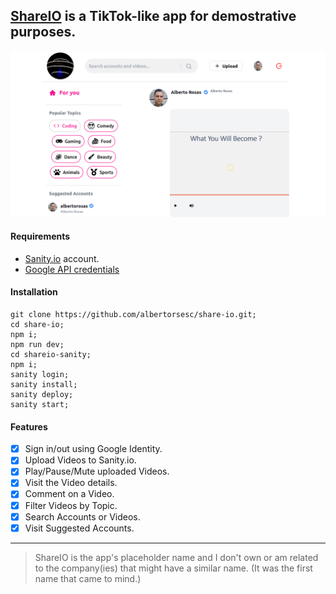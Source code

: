 ## [ShareIO](https://share-io.vercel.app/) is a TikTok-like app for demostrative purposes.


![Demo](https://raw.githubusercontent.com/albertorsesc/share-io/main/public/demo.png)

#### Requirements

* [Sanity.io](https://www.sanity.io/)
account.
* [Google API credentials](https://console.cloud.google.com/apis/credentials)

#### Installation

```shell
git clone https://github.com/albertorsesc/share-io.git;
cd share-io;
npm i;
npm run dev;
cd shareio-sanity;
npm i;
sanity login;
sanity install;
sanity deploy;
sanity start;
```

#### Features

* [x] Sign in/out using Google Identity.
* [x] Upload Videos to Sanity.io.
* [x] Play/Pause/Mute uploaded Videos.
* [x] Visit the Video details.
* [x] Comment on a Video.
* [x] Filter Videos by Topic.
* [x] Search Accounts or Videos.
* [x] Visit Suggested Accounts.

---


>ShareIO is the app's placeholder name and I don't own or am related to the company(ies) that might have a similar name. (It was the first name that came to mind.)